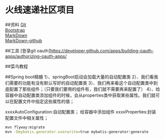 火线速递社区项目
=======



##资料
[Git](https://github.com/huoxiansudi/community)   
[Bootstrap](https://www.bootcss.com/)   
[MarkDown](https://pandao.github.io/editor.md/index.html)   
[MarkDown-github](https://github.com/pandao/editor.md)   

##工具
[登录git oauth]https://developer.github.com/apps/building-oauth-apps/authorizing-oauth-apps/


##菜鸟教程

##Spring boot精髓
1）、springBoot启动会加载大量的自动配置类
2）、我们看我们需要的功能有没有默认写好的自动配置类
3）、我们再来看这个自动配置类中到底配置了那些组件；（只要我们要用的组件有，我们就不需要再来配置了）
4）、给容器中自动配置类添加组件的时候，会从properties类中获取某些属性。我们就可以在配置文件中指定这些属性的值；

xxxxAutoConfiguration:自动配置类；
给容器中添加组件
xxxxProperties:封装配置文件中相关属性；


````bash
mvn flyway:migrate
mvn -Dmybatis.generator.overwrite=true mybatis-generator:generate
````

#